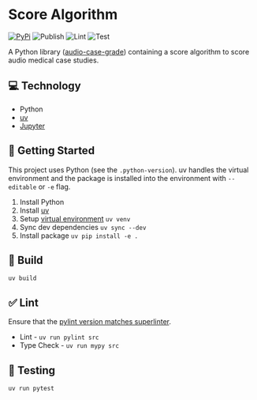 # Score Algorithm

[![PyPi][pypi-badge]][pypi] ![Publish][publish-badge] ![Lint][lint-badge] ![Test][test-badge]

A Python library ([audio-case-grade][pypi]) containing a score algorithm to score audio medical case studies.

## 💻 Technology

- Python
- [uv][uv]
- [Jupyter][jupyter]

## 🚀 Getting Started

This project uses Python (see the `.python-version`). uv handles the virtual environment and the package is installed into the environment with `--editable` or `-e` flag.

1. Install Python
2. Install [uv][uv-install]
3. Setup [virtual environment][uv-venv] `uv venv`
4. Sync dev dependencies `uv sync --dev`
5. Install package `uv pip install -e .`

## 🧱 Build

`uv build`

## ✅ Lint

Ensure that the [pylint version matches superlinter][superlinter-pylint].

- Lint - `uv run pylint src`
- Type Check - `uv run mypy src`

## 🧪 Testing

`uv run pytest`

<!-- Relative Links -->

[pypi-badge]: https://img.shields.io/pypi/v/audio-case-grade
[pypi]: https://pypi.org/project/audio-case-grade/
[publish-badge]: https://github.com/audio-case-grade/Algorithms/actions/workflows/publish.yml/badge.svg
[lint-badge]: https://github.com/audio-case-grade/Algorithms/actions/workflows/lint.yml/badge.svg
[test-badge]: https://github.com/audio-case-grade/Algorithms/actions/workflows/test.yml/badge.svg
[jupyter]: https://jupyter.org/
[uv]: https://docs.astral.sh/uv/
[uv-install]: https://docs.astral.sh/uv/getting-started/installation/
[uv-venv]: https://docs.astral.sh/uv/pip/environments/
[superlinter-pylint]: https://github.com/super-linter/super-linter/blob/v7.2.0/dependencies/python/pylint.txt
